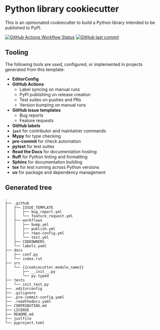 # Python library cookiecutter

This is an opinionated cookiecutter to build a Python library intended to be published to PyPI.

[![GitHub Actions Workflow Status](https://img.shields.io/github/actions/workflow/status/bsoyka/cookiecutters/test.yml?label=build%20tests)][tests]
[![GitHub last commit](https://img.shields.io/github/last-commit/bsoyka/cookiecutters?path=python-library)][commits]

## Tooling

The following tools are used, configured, or implemented in projects generated from this template:

- **EditorConfig**
- **GitHub Actions**
  - Label syncing on manual runs
  - PyPI publishing on release creation
  - Test suites on pushes and PRs
  - Version bumping on manual runs
- **GitHub issue templates**
  - Bug reports
  - Feature requests
- **GitHub labels**
- **`just`** for contributor and maintainer commands
- **Mypy** for type checking
- **pre-commit** for check automation
- **pytest** for test suites
- **Read the Docs** for documentation hosting
- **Ruff** for Python linting and formatting
- **Sphinx** for documentation building
- **tox** for test running across Python versions
- **uv** for package and dependency management

## Generated tree

```text
.
├── .github
│   ├── ISSUE_TEMPLATE
│   │   ├── bug_report.yml
│   │   └── feature_request.yml
│   ├── workflows
│   │   ├── bump.yml
│   │   ├── publish.yml
│   │   ├── repo-config.yml
│   │   └── test.yml
│   ├── CODEOWNERS
│   └── labels.yaml
├── docs
│   ├── conf.py
│   └── index.rst
├── src
│   └── {{cookiecutter.module_name}}
│       ├── __init__.py
│       └── py.typed
├── tests
│   └── init_test.py
├── .editorconfig
├── .gitignore
├── .pre-commit-config.yaml
├── .readthedocs.yaml
├── CONTRIBUTING.md
├── LICENSE
├── README.md
├── justfile
└── pyproject.toml
```

[commits]: https://github.com/bsoyka/cookiecutters/commits/main/python-library

[tests]: https://github.com/bsoyka/cookiecutters/actions/workflows/test.yml
